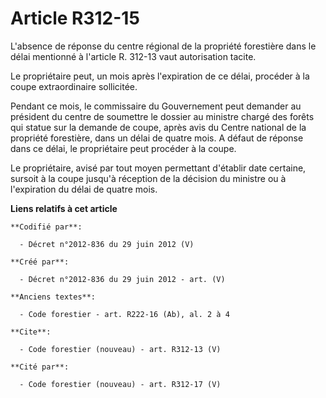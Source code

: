 # Article R312-15

L'absence de réponse du centre régional de la propriété forestière dans le délai mentionné à l'article R. 312-13 vaut
autorisation tacite.

Le propriétaire peut, un mois après l'expiration de ce délai, procéder à la coupe extraordinaire sollicitée.

Pendant ce mois, le commissaire du Gouvernement peut demander au président du centre de soumettre le dossier au ministre
chargé des forêts qui statue sur la demande de coupe, après avis du Centre national de la propriété forestière, dans un délai
de quatre mois. A défaut de réponse dans ce délai, le propriétaire peut procéder à la coupe.

Le propriétaire, avisé par tout moyen permettant d'établir date certaine, sursoit à la coupe jusqu'à réception de la décision
du ministre ou à l'expiration du délai de quatre mois.

**Liens relatifs à cet article**

	**Codifié par**:

	  - Décret n°2012-836 du 29 juin 2012 (V)

	**Créé par**:

	  - Décret n°2012-836 du 29 juin 2012 - art. (V)

	**Anciens textes**:

	  - Code forestier - art. R222-16 (Ab), al. 2 à 4

	**Cite**:

	  - Code forestier (nouveau) - art. R312-13 (V)

	**Cité par**:

	  - Code forestier (nouveau) - art. R312-17 (V)
